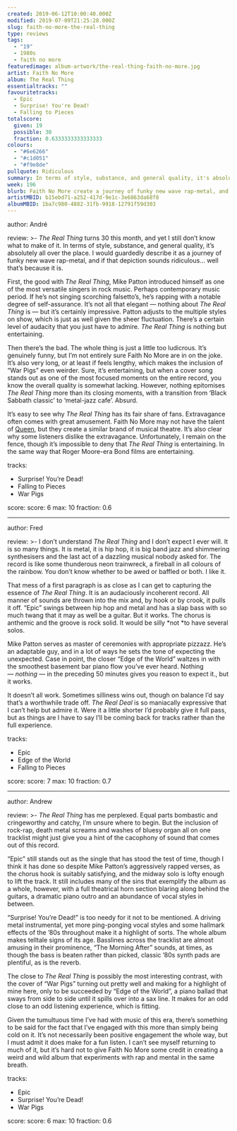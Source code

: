 ```yaml
---
created: 2019-06-12T10:00:40.000Z
modified: 2019-07-09T21:25:28.000Z
slug: faith-no-more-the-real-thing
type: reviews
tags:
  - "19"
  - 1980s
  - faith no more
featuredimage: album-artwork/the-real-thing-faith-no-more.jpg
artist: Faith No More
album: The Real Thing
essentialtracks: ""
favouritetracks:
  - Epic
  - Surprise! You're Dead!
  - Falling to Pieces
totalscore:
  given: 19
  possible: 30
  fraction: 0.6333333333333333
colours:
  - "#6e6266"
  - "#c1d051"
  - "#f9e8de"
pullquote: Ridiculous
summary: In terms of style, substance, and general quality, it's absolutely all over the place. I would guardedly describe it as a journey of funky new wave rap-metal, and if that depiction sounds ridiculous... well that's because it is.
week: 196
blurb: Faith No More create a journey of funky new wave rap-metal, and if that depiction sounds ridiculous... well that's because it is.
artistMBID: b15ebd71-a252-417d-9e1c-3e6863da68f8
albumMBID: 1ba7c980-4882-31fb-9918-12791f59d303
---
```

author: André

review: >-
  *The Real Thing* turns 30 this month, and yet I still don’t know what to make of it. In terms of style, substance, and general quality, it’s absolutely all over the place. I would guardedly describe it as a journey of funky new wave rap-metal, and if that depiction sounds ridiculous… well that’s because it is.

  First, the good with *The Real Thing*, Mike Patton introduced himself as one of the most versatile singers in rock music. Perhaps contemporary music period. If he’s not singing scorching falsetto’s, he’s rapping with a notable degree of self-assurance. It’s not all that elegant — nothing about *The Real Thing* is — but it’s certainly impressive. Patton adjusts to the multiple styles on show, which is just as well given the sheer fluctuation. There’s a certain level of audacity that you just have to admire. *The Real Thing* is nothing but entertaining.

  Then there’s the bad. The whole thing is just a little too ludicrous. It’s genuinely funny, but I’m not entirely sure Faith No More are in on the joke. It’s also very long, or at least if feels lengthy, which makes the inclusion of “War Pigs” even weirder. Sure, it’s entertaining, but when a cover song stands out as one of the most focused moments on the entire record, you know the overall quality is somewhat lacking. However, nothing epitomises *The Real Thing* more than its closing moments, with a transition from ‘Black Sabbath classic’ to ‘metal-jazz cafe’. Absurd.

  It’s easy to see why *The Real Thing* has its fair share of fans. Extravagance often comes with great amusement. Faith No More may not have the talent of [Queen](<reviews/queen-news-of-the-world/>), but they create a similar brand of musical theatre. It’s also clear why some listeners dislike the extravagance. Unfortunately, I remain on the fence, though it’s impossible to deny that *The Real Thing* is entertaining. In the same way that Roger Moore-era Bond films are entertaining.

tracks:
  - Surprise! You’re Dead!
  - ­­Falling to Pieces
  - ­­War Pigs

score:
  score: 6
  max: 10
  fraction: 0.6

---
author: Fred

review: >-
  I don’t understand *The Real Thing* and I don’t expect I ever will. It is so many things. It is metal, it is hip hop, it is big band jazz and shimmering synthesisers and the last act of a dazzling musical nobody asked for. The record is like some thunderous neon trainwreck, a fireball in all colours of the rainbow. You don’t know whether to be awed or baffled or both. I like it.

  That mess of a first paragraph is as close as I can get to capturing the essence of *The Real Thing*. It is an audaciously incoherent record. All manner of sounds are thrown into the mix and, by hook or by crook, it pulls it off. “Epic” swings between hip hop and metal and has a slap bass with so much twang that it may as well be a guitar. But it works. The chorus is anthemic and the groove is rock solid. It would be silly *not *to have several solos.

  Mike Patton serves as master of ceremonies with appropriate pizzazz. He’s an adaptable guy, and in a lot of ways he sets the tone of expecting the unexpected. Case in point, the closer “Edge of the World” waltzes in with the smoothest basement bar piano flow you’ve ever heard. Nothing — *nothing* — in the preceding 50 minutes gives you reason to expect it., but it works.

  It doesn’t all work. Sometimes silliness wins out, though on balance I’d say that’s a worthwhile trade off. *The Real Deal* is so maniacally expressive that I can’t help but admire it. Were it a little shorter I’d probably give it full pass, but as things are I have to say I’ll be coming back for tracks rather than the full experience.

tracks:
  - Epic
  - ­­Edge of the World
  - ­­Falling to Pieces

score:
  score: 7
  max: 10
  fraction: 0.7

---
author: Andrew

review: >-
  *The Real Thing* has me perplexed. Equal parts bombastic and cringeworthy and catchy, I’m unsure where to begin. But the inclusion of rock-rap, death metal screams and washes of bluesy organ all on one tracklist might just give you a hint of the cacophony of sound that comes out of this record.

  “Epic” still stands out as the single that has stood the test of time, though I think it has done so despite Mike Patton’s aggressively rapped verses, as the chorus hook is suitably satisfying, and the midway solo is lofty enough to lift the track. It still includes many of the sins that exemplify the album as a whole, however, with a full theatrical horn section blaring along behind the guitars, a dramatic piano outro and an abundance of vocal styles in between.

  “Surprise! You’re Dead!” is too needy for it not to be mentioned. A driving metal instrumental, yet more ping-ponging vocal styles and some hallmark effects of the ’80s throughout make it a highlight of sorts. The whole album makes telltale signs of its age. Basslines across the tracklist are almost amusing in their prominence, “The Morning After” sounds, at times, as though the bass is beaten rather than picked, classic ’80s synth pads are plentiful, as is the reverb.

  The close to *The Real Thing* is possibly the most interesting contrast, with the cover of “War Pigs” turning out pretty well and making for a highlight of mine here, only to be succeeded by “Edge of the World”, a piano ballad that sways from side to side until it spills over into a sax line. It makes for an odd close to an odd listening experience, which is fitting.

  Given the tumultuous time I’ve had with music of this era, there’s something to be said for the fact that I’ve engaged with this more than simply being cold on it. It’s not necessarily been positive engagement the whole way, but I must admit it does make for a fun listen. I can’t see myself returning to much of it, but it’s hard not to give Faith No More some credit in creating a weird and wild album that experiments with rap and mental in the same breath.

tracks:
  - Epic
  - ­­Surprise! You’re Dead!
  - ­­War Pigs
  
score:
  score: 6
  max: 10
  fraction: 0.6
